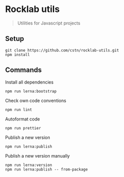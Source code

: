 # Rocklab utils

> Utilities for Javascript projects

## Setup

```shell script
git clone https://github.com/cstn/rocklab-utils.git
npm install
````

## Commands

Install all dependencies

```shell script
npm run lerna:bootstrap
```

Check own code conventions

```shell script
npm run lint
````

Autoformat code

```shell script
npm run prettier
```

Publish a new version

```shell script
npm run lerna:publish
```

Publish a new version manually

```shell script
npm run lerna:version
npm run lerna:publish -- from-package
```

